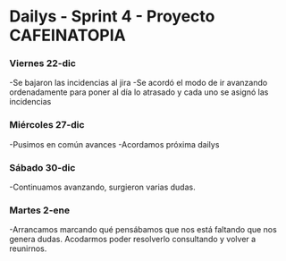 # Dailys - Sprint 4 - Proyecto CAFEINATOPIA

### **Viernes 22-dic**
-Se bajaron las incidencias al jira 
-Se acordó el modo de ir avanzando ordenadamente para poner al día lo atrasado y cada uno se asignó las incidencias

### **Miércoles  27-dic**
-Pusimos en común avances
-Acordamos próxima dailys

### **Sábado 30-dic**
-Continuamos avanzando, surgieron varias dudas.

### **Martes 2-ene**
-Arrancamos marcando qué pensábamos que nos está faltando que nos genera dudas. Acodarmos poder resolverlo consultando y volver a reunirnos.
